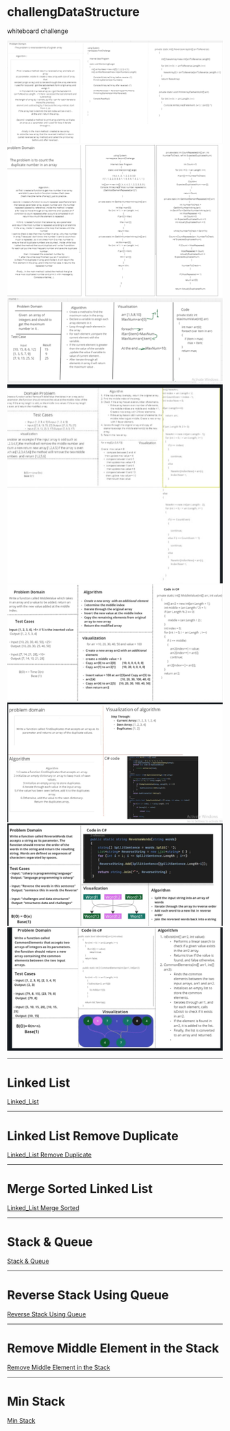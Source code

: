 # challengDataStructure

whiteboard challenge 

![array Reversal](./ChallengeImages/FirstChallenge.png)
![array Reversal](./ChallengeImages/SecondChallenge.png)
![array Max](./ChallengeImages/Screenshot(26).png)
![Remove Middle Index](./ChallengeImages/Screenshot(31).png)
![Middle Value](./ChallengeImages/MiddleValue.jpg)
![Duplicate Values](./Challenge/FileDuplicate/FileDuplicate/FileDuplicate/DuplicateValues.png)
![Reverse Word](./Challenge/ReverseWord/ReverseWord/ReverseWord.png)
![WhitBoard](./Challenge/cc6_FindCommonElements/cc6_FindCommonElements/CommonElements.png)

---

# Linked List

[Linked_List](./DataStructure/LinkedList/LinkedList/README.md)


---

# Linked List Remove Duplicate

[Linked_List Remove Duplicate](./DataStructure/LinkedList/LinkedList/Dublicate/README.md)


---

# Merge Sorted Linked List

[Linked_List Merge Sorted](./DataStructure/LinkedList/LinkedList/MergeSorted/README.md)

---
# Stack & Queue

[Stack & Queue](./DataStructure/StackAndQueue/StackAndQueue/StackAndQueue/READEME.md)



---
# Reverse Stack Using Queue

[Reverse Stack Using Queue](./DataStructure/StackAndQueue/StackAndQueue/StackAndQueue/StackReverseUsingQueue/READEME.md)


---
# Remove Middle Element in the Stack 

[Remove Middle Element in the Stack ](./DataStructure/StackAndQueue/StackAndQueue/StackAndQueue/DeleteMiddleElement/README.md)

---

# Min Stack

[Min Stack ](./DataStructure/StackAndQueue/StackAndQueue/StackAndQueue/MinStack/README.md)
